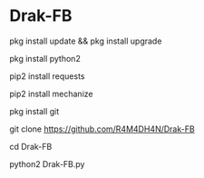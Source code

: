#  Drak-FB

pkg install update && pkg install upgrade

pkg install python2

pip2 install requests

pip2 install mechanize

pkg install git

git clone https://github.com/R4M4DH4N/Drak-FB

cd Drak-FB

python2 Drak-FB.py

